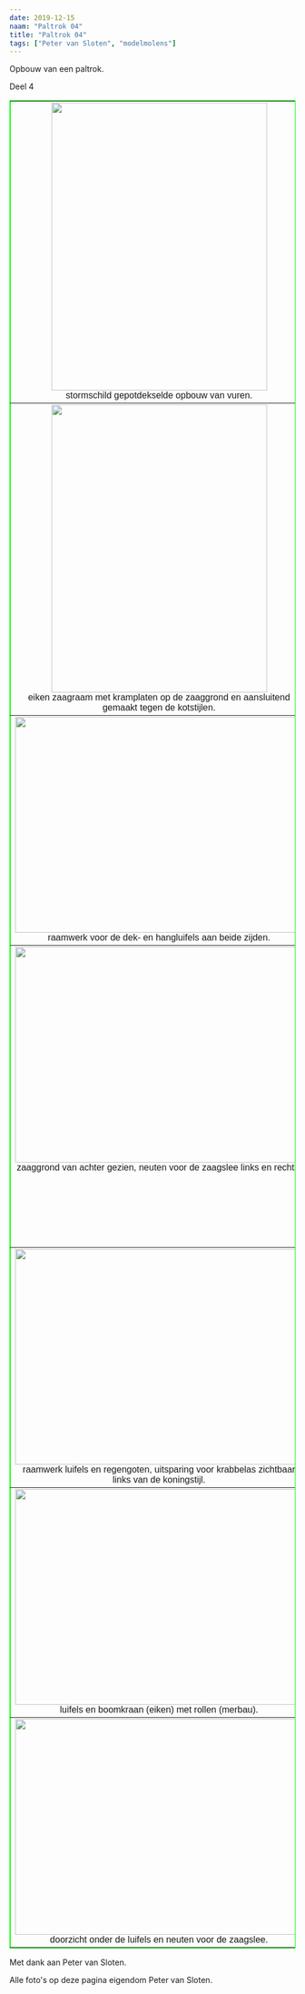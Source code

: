 ```yaml
---
date: 2019-12-15
naam: "Paltrok 04"
title: "Paltrok 04"
tags: ["Peter van Sloten", "modelmolens"]
---
```


Opbouw van een paltrok.

Deel 4

<table border="1" width="100%" bordercolor="#00FF00" style="border-collapse: collapse">
	<tr>
		<td width="530" align="center" valign="top">
		<img src="/images/modelmolens/peter%20van%20sloten/paltrok/Opbouw%20paltrok%2030-8-2010%20-1-.jpg" width="380" height="507"><br>
		<span style="font-size: 12.0pt; font-family: Arial,sans-serif">
		stormschild gepotdekselde opbouw van vuren. </span></td>
		<td align="center" valign="top">
		<img src="/images/modelmolens/peter%20van%20sloten/paltrok/Opbouw%20paltrok%2030-8-2010%20-2-.jpg" width="380" height="507"><br>
		<span style="font-size: 12.0pt; font-family: Arial,sans-serif">
		stormschild bijna dicht en in de grondverf gezet.</span></td>
	</tr>
	<tr>
		<td width="530" align="center" valign="top">
		<img src="/images/modelmolens/peter%20van%20sloten/paltrok/Opbouw%20paltrok%2030-8-2010%20-3-.jpg" width="380" height="507"><br>
		<span style="font-size: 12.0pt; font-family: Arial,sans-serif">eiken 
		zaagraam met kramplaten op de zaaggrond en aansluitend gemaakt tegen de 
		kotstijlen.</span></td>
		<td align="center" valign="top">
		<img src="/images/modelmolens/peter%20van%20sloten/paltrok/Opbouw%20paltrok%2030-8-2010%20-4-.jpg" width="507" height="380"><br>
		<span style="font-size: 12.0pt; font-family: Arial,sans-serif">vangbalk 
		(oregon-pine) met ballastkist aan de ezel, 2x vangtouw door stormschild 
		en zaagvloer. Weegbanden weggehaald om er bij te kunnen.</span></td>
	</tr>
	<tr>
		<td width="530" align="center" valign="top">
		<img src="/images/modelmolens/peter%20van%20sloten/paltrok/Opbouw%20paltrok%2030-8-2010%20-5-.jpg" width="507" height="380"><br>
		<span style="font-size: 12.0pt; font-family: Arial,sans-serif">raamwerk 
		voor de dek- en hangluifels aan beide zijden.</span></td>
		<td align="center" valign="top">
		<img src="/images/modelmolens/peter%20van%20sloten/paltrok/Opbouw%20paltrok%2030-8-2010%20-6-.jpg" width="507" height="380"><br>
		<font face="Arial"><span style="font-size: 12.0pt">hangluifels in 
		aanbouw.</span></font></td>
	</tr>
	<tr>
		<td width="530" align="center" valign="top">
		<img src="/images/modelmolens/peter%20van%20sloten/paltrok/Opbouw%20paltrok%2030-8-2010%20-7-.jpg" width="507" height="380"><br>
		<span style="font-size: 12.0pt; font-family: Arial,sans-serif">zaaggrond 
		van achter gezien, neuten voor de zaagslee links en rechts.</span></td>
		<td align="center" valign="top">
		<img src="/images/modelmolens/peter%20van%20sloten/paltrok/Opbouw%20paltrok%2030-8-2010%20-8-.jpg" width="380" height="507"><br>
		<font face="Arial"><span style="font-size: 12.0pt">zijkanten en de 
		luifels in de grondverf.</span></font></td>
	</tr>
	<tr>
		<td width="530" align="center" valign="top">
		<img src="/images/modelmolens/peter%20van%20sloten/paltrok/Opbouw%20paltrok%2030-8-2010%20-9-.jpg" width="507" height="380"><br>
		<span style="font-size: 12.0pt; font-family: Arial,sans-serif">raamwerk 
		luifels en regengoten, uitsparing voor krabbelas zichtbaar links van de 
		koningstijl.</span></td>
		<td align="center" valign="top">
		<img src="/images/modelmolens/peter%20van%20sloten/paltrok/Opbouw%20paltrok%2030-8-2010%20-10-.jpg" width="507" height="380"><br>
		<span style="font-size: 12.0pt; font-family: Arial,sans-serif">
		onderdelen voor de kap, raam pompraam, vangblokken voor bovenwiel.</span></td>
	</tr>
	<tr>
		<td width="530" align="center" valign="top">
		<img src="/images/modelmolens/peter%20van%20sloten/paltrok/Opbouw%20paltrok%2030-8-2010%20-11-.jpg" width="507" height="380"><br>
		<span style="font-size: 12.0pt; font-family: Arial,sans-serif">luifels 
		en boomkraan (eiken) met rollen (merbau).</span></td>
		<td align="center" valign="top">
		<img src="/images/modelmolens/peter%20van%20sloten/paltrok/Opbouw%20paltrok%2030-8-2010%20-12-.jpg" width="507" height="380"><br>
		<font face="Arial"><span style="font-size: 12.0pt">voorzijde luifels en 
		liggers voor overloop naar schavot.</span></font></td>
	</tr>
	<tr>
		<td width="530" align="center" valign="top">
		<img src="/images/modelmolens/peter%20van%20sloten/paltrok/Opbouw%20paltrok%2030-8-2010%20-13-.jpg" width="507" height="380"><br>
		<font face="Arial"><span style="font-size: 12.0pt">doorzicht onder de 
		luifels en neuten voor de zaagslee.</span></font></td>
		<td align="center" valign="top">
		<img src="/images/modelmolens/peter%20van%20sloten/paltrok/Opbouw%20paltrok%2030-8-2010%20-14-.jpg" width="507" height="380"><br>
		<span style="font-size: 12.0pt; font-family: Arial,sans-serif">luifel 
		aan de achterzijde kast, regengoot volgt nog. </span></td>
	</tr>
</table>

Met dank aan Peter van Sloten.

Alle foto's op deze pagina eigendom Peter van Sloten.